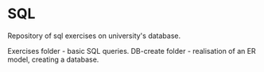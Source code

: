 # SQL
Repository of sql exercises on university's database.

Exercises folder - basic SQL queries.
DB-create folder - realisation of an ER model, creating a database.
